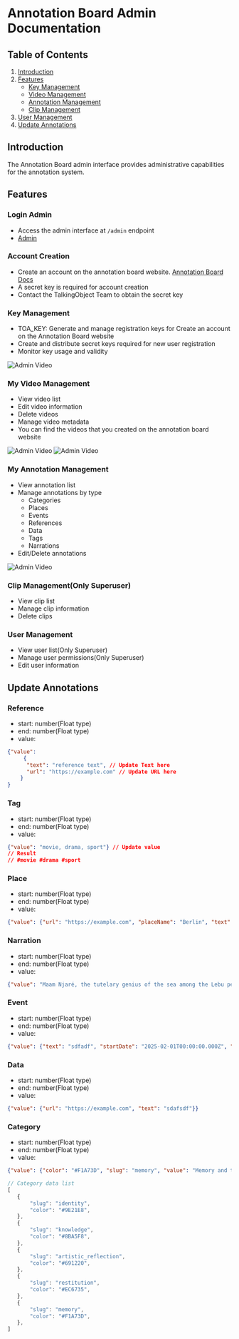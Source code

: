 # Annotation Board Admin Documentation

## Table of Contents
1. [Introduction](#introduction)
2. [Features](#features)
   - [Key Management](#key-management)
   - [Video Management](#video-management)
   - [Annotation Management](#annotation-management)
   - [Clip Management](#clip-management)
3. [User Management](#user-management)
4. [Update Annotations](#update-annotations)

## Introduction
The Annotation Board admin interface provides administrative capabilities for the annotation system.

## Features

### Login Admin
- Access the admin interface at `/admin` endpoint
- [Admin](https://admin.talkingobjectsarchive.org/admin/)

### Account Creation
- Create an account on the annotation board website. [Annotation Board Docs](./annotation.md)
- A secret key is required for account creation
- Contact the TalkingObject Team to obtain the secret key


### Key Management
- TOA_KEY: Generate and manage registration keys for Create an account on the Annotation Board website 
- Create and distribute secret keys required for new user registration
- Monitor key usage and validity

![Admin Video](../images/eva9.webp)


### My Video Management
- View video list
- Edit video information
- Delete videos
- Manage video metadata
- You can find the videos that you created on the annotation board website

![Admin Video](../images/eva6.webp)
![Admin Video](../images/eva7.webp)

### My Annotation Management
- View annotation list
- Manage annotations by type
  - Categories
  - Places
  - Events
  - References
  - Data
  - Tags
  - Narrations
- Edit/Delete annotations

![Admin Video](../images/eva8.webp)

### Clip Management(Only Superuser)
- View clip list
- Manage clip information
- Delete clips

### User Management
- View user list(Only Superuser)
- Manage user permissions(Only Superuser)
- Edit user information


## Update Annotations


### Reference
- start: number(Float type)
- end: number(Float type)
- value: 
```json
{"value":
     {
      "text": "reference text", // Update Text here
      "url": "https://example.com" // Update URL here
    }
}
```

### Tag
- start: number(Float type)
- end: number(Float type)
- value: 
```json
{"value": "movie, drama, sport"} // Update value 
// Result 
// #movie #drama #sport
```

### Place
- start: number(Float type)
- end: number(Float type)
- value: 
```json
{"value": {"url": "https://example.com", "placeName": "Berlin", "text": "Vis", "latitude": "32", "longitude": "22"}}
```

### Narration
- start: number(Float type)
- end: number(Float type)
- value: 
```json
{"value": "Maam Njaré, the tutelary genius of the sea among the Lebu people of Yoff in Dakar."}
```

### Event
- start: number(Float type)
- end: number(Float type)
- value: 
```json
{"value": {"text": "sdfadf", "startDate": "2025-02-01T00:00:00.000Z", "endDate": "2025-02-28T00:00:00.000Z"}}
```

### Data
- start: number(Float type)
- end: number(Float type)
- value: 
```json
{"value": {"url": "https://example.com", "text": "sdafsdf"}}
```

### Category
- start: number(Float type)
- end: number(Float type)
- value:
```json
{"value": {"color": "#F1A73D", "slug": "memory", "value": "Memory and the Imaginary"}}
```
```js
// Category data list
[
   {
       "slug": "identity",
       "color": "#9E21E8",
   },
   {
       "slug": "knowledge",
       "color": "#8BA5F8",
   },
   {
       "slug": "artistic_reflection",
       "color": "#691220",
   },
   {
       "slug": "restitution",
       "color": "#EC6735",
   },
   {
       "slug": "memory",
       "color": "#F1A73D",
   },
]
```